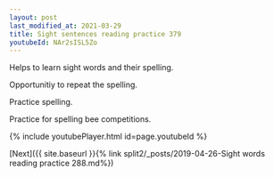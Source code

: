 ```yaml
---
layout: post
last_modified_at: 2021-03-29
title: Sight sentences reading practice 379
youtubeId: NAr2sISL5Zo
---
```

 
 
Helps to learn sight words and their spelling.

Opportunitiy to repeat the spelling. 

Practice spelling. 
 
Practice for spelling bee competitions. 
 
{% include youtubePlayer.html id=page.youtubeId %}
 
 

[Next]({{ site.baseurl }}{% link  split2/_posts/2019-04-26-Sight words reading practice 288.md%})
 
